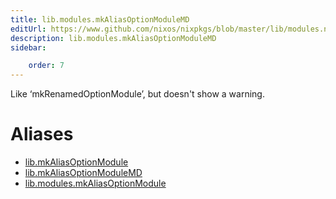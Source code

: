```yaml
---
title: lib.modules.mkAliasOptionModuleMD
editUrl: https://www.github.com/nixos/nixpkgs/blob/master/lib/modules.nix#L1250C25
description: lib.modules.mkAliasOptionModuleMD
sidebar:

    order: 7
---
```


Like ‘mkRenamedOptionModule’, but doesn't show a warning.


# Aliases

- [lib.mkAliasOptionModule](reference/lib/lib-mkAliasOptionModule)
- [lib.mkAliasOptionModuleMD](reference/lib/lib-mkAliasOptionModuleMD)
- [lib.modules.mkAliasOptionModule](reference/lib/modules/lib-modules-mkAliasOptionModule)


